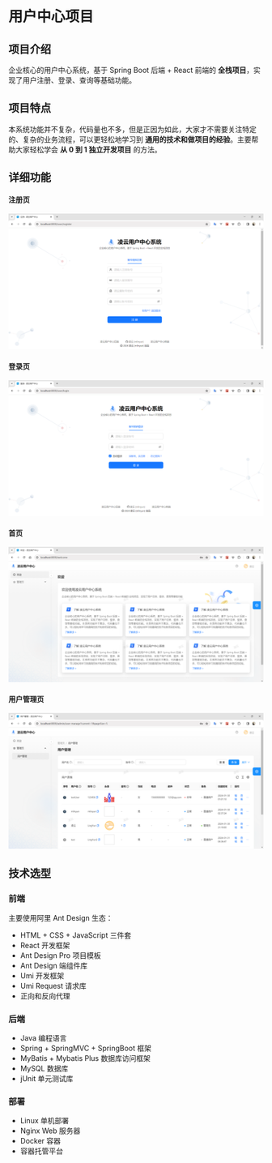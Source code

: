 # 用户中心项目

## 项目介绍

企业核心的用户中心系统，基于 Spring Boot 后端 + React 前端的 **全栈项目**，实现了用户注册、登录、查询等基础功能。

## 项目特点

本系统功能并不复杂，代码量也不多，但是正因为如此，大家才不需要关注特定的、复杂的业务流程，可以更轻松地学习到 **通用的技术和做项目的经验**。主要帮助大家轻松学会 **从 0 到 1 独立开发项目** 的方法。

## 详细功能

#### 注册页

![image-20240210023255387](./doc/image-20240210023255387.png)

#### 登录页

![image-20240210023329887](./doc/image-20240210023329887.png)

#### 首页

![image-20240210023459297](./doc/image-20240210023459297.png)

#### 用户管理页

![image-20240210023547361](./doc/image-20240210023547361.png)

## 技术选型

### 前端

主要使用阿里 Ant Design 生态：

- HTML + CSS + JavaScript 三件套
- React 开发框架
- Ant Design Pro 项目模板
- Ant Design 端组件库
- Umi 开发框架
- Umi Request 请求库
- 正向和反向代理

### 后端

- Java 编程语言
- Spring + SpringMVC + SpringBoot 框架
- MyBatis + Mybatis Plus 数据库访问框架
- MySQL 数据库
- jUnit 单元测试库

### 部署

- Linux 单机部署
- Nginx Web 服务器
- Docker 容器
- 容器托管平台
